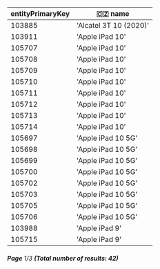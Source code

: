 | entityPrimaryKey | 🇨🇿 name              |
| ---------------- | ---------------------- |
| 103885           | 'Alcatel 3T 10 (2020)' |
| 103911           | 'Apple iPad 10'        |
| 105707           | 'Apple iPad 10'        |
| 105708           | 'Apple iPad 10'        |
| 105709           | 'Apple iPad 10'        |
| 105710           | 'Apple iPad 10'        |
| 105711           | 'Apple iPad 10'        |
| 105712           | 'Apple iPad 10'        |
| 105713           | 'Apple iPad 10'        |
| 105714           | 'Apple iPad 10'        |
| 105697           | 'Apple iPad 10 5G'     |
| 105698           | 'Apple iPad 10 5G'     |
| 105699           | 'Apple iPad 10 5G'     |
| 105700           | 'Apple iPad 10 5G'     |
| 105702           | 'Apple iPad 10 5G'     |
| 105703           | 'Apple iPad 10 5G'     |
| 105705           | 'Apple iPad 10 5G'     |
| 105706           | 'Apple iPad 10 5G'     |
| 103988           | 'Apple iPad 9'         |
| 105715           | 'Apple iPad 9'         |

###### **Page** 1/3 **(Total number of results: 42)**